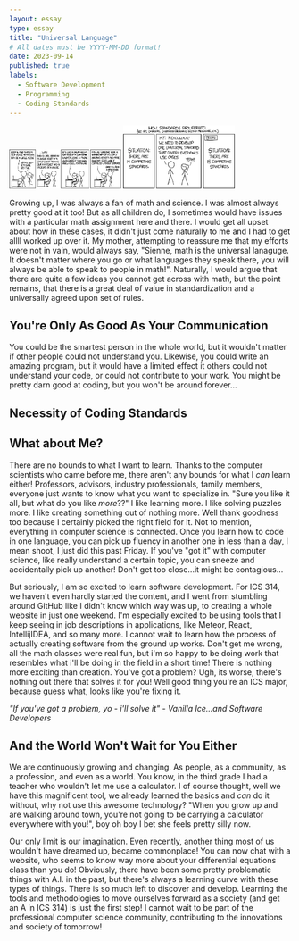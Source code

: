 ```yaml
---
layout: essay
type: essay
title: "Universal Language"
# All dates must be YYYY-MM-DD format!
date: 2023-09-14
published: true
labels:
  - Software Development 
  - Programming
  - Coding Standards
---
```


<img width="200px" class="rounded float-start pe-4" src="../img/codingStandardsComic1.png">
<img width="200px" class="rounded float-start pe-4" src="../img/codingStandardsComic2.png">

  Growing up, I was always a fan of math and science. I was almost always pretty good at it too! But as all children do, I sometimes would have issues with a particular math assignment here and there. I would get all upset about how in these cases, it didn't just come naturally to me and I had to get allll worked up over it. My mother, attempting to reassure me that my efforts were not in vain, would always say, "Sienne, math is the universal lanaguge. It doesn't matter where you go or what languages they speak there, you will always be able to speak to people in math!". Naturally, I would argue that there are quite a few ideas you cannot get across with math, but the point remains, that there is a great deal of value in standardization and a universally agreed upon set of rules. 

##  You're Only As Good As Your Communication

You could be the smartest person in the whole world, but it wouldn't matter if other people could not understand you. Likewise, you could write an amazing program, but it would have a limited effect it others could not understand your code, or could not contribute to your work. You might be pretty darn good at coding, but you won't be around forever... 

## Necessity of Coding Standards  




## What about Me? 

There are no bounds to what I want to learn. Thanks to the computer scientists who came before me, there aren't any bounds for what I *can* learn either! Professors, advisors, industry professionals, family members, everyone just wants to know what you want to specialize in. "Sure you like it all, but what do you like *more*??" I like learning more. I like solving puzzles more. I like creating something out of nothing more. Well thank goodness too because I certainly picked the right field for it. Not to mention, everything in computer science is connected. Once you learn how to code in one language, you can pick up fluency in another one in less than a day, I mean shoot, I just did this past Friday. If you've "got it" with computer science, like really understand a certain topic, you can sneeze and accidentally pick up another! Don't get too close...it might be contagious... 

But seriously, I am so excited to learn software development. For ICS 314, we haven't even hardly started the content, and I went from stumbling around GitHub like I didn't know which way was up, to creating a whole website in just one weekend. I'm especially excited to be using tools that I keep seeing in job descriptions in applications, like Meteor, React, IntellijIDEA, and so many more. I cannot wait to learn how the process of actually creating software from the ground up works. Don't get me wrong, all the math classes were real fun, but i'm so happy to be doing work that resembles what i'll be doing in the field in a short time! There is nothing more exciting than creation. You've got a problem? Ugh, its worse, there's nothing out there that solves it for you! Well good thing you're an ICS major, because guess what, looks like you're fixing it. 

*"If you've got a problem, yo - i'll solve it" - Vanilla Ice...and Software Developers* 

## And the World Won't Wait for You Either

We are continuously growing and changing. As people, as a community, as a profession, and even as a world. You know, in the third grade I had a teacher who wouldn't let me use a calculator. I of course thought, well we have this magnificent tool, we already learned the basics and *can* do it without, why not use this awesome technology? "When you grow up and are walking around town, you're not going to be carrying a calculator everywhere with you!", boy oh boy I bet she feels pretty silly now. 

Our only limit is our imagination. Even recently, another thing most of us wouldn't have dreamed up, became commonplace! You can now chat with a website, who seems to know way more about your differential equations class than you do! Obviously, there have been some pretty problematic things with A.I. in the past, but there's always a learning curve with these types of things. There is so much left to discover and develop. Learning the tools and methodologies to move ourselves forward as a society (and get an A in ICS 314) is just the first step! I cannot wait to be part of the professional computer science community, contributing to the innovations and society of tomorrow! 
